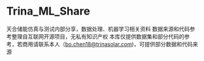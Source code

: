 # Trina_ML_Share
天合储能仿真与测试内部分享，数据处理、机器学习相关资料
数据来源和代码参考整理自互联网开源项目，无私有知识产权
本库仅提供数据集和部分代码的参考，若商用请联系本人（bo.chen18@trinasolar.com)，可提供部分数据和代码来源
